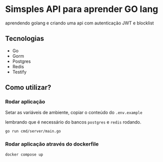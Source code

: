 # Simsples API para aprender GO lang

aprendendo golang e criando uma api com autenticação JWT e blocklist

## Tecnologias

- Go
- Gorm
- Postgres
- Redis
- Testify

## Como utilizar?

### Rodar aplicação

Setar as variáveis de ambiente, copiar o conteúdo do `.env.example`

lembrando que é necessário do bancos `postgres` e `redis` rodando.

```bash
go run cmd/server/main.go
```

### Rodar aplicação através do dockerfile

```bash
docker compose up
```
